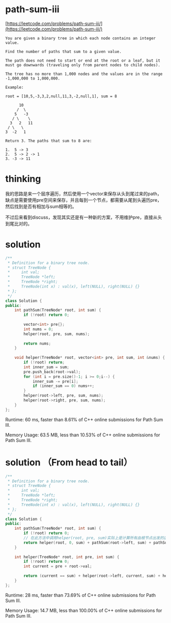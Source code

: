 # path-sum-iii

[https://leetcode.com/problems/path-sum-iii/](https://leetcode.com/problems/path-sum-iii/)

```
You are given a binary tree in which each node contains an integer value.

Find the number of paths that sum to a given value.

The path does not need to start or end at the root or a leaf, but it must go downwards (traveling only from parent nodes to child nodes).

The tree has no more than 1,000 nodes and the values are in the range -1,000,000 to 1,000,000.

Example:

root = [10,5,-3,3,2,null,11,3,-2,null,1], sum = 8

      10
     /  \
    5   -3
   / \    \
  3   2   11
 / \   \
3  -2   1

Return 3. The paths that sum to 8 are:

1.  5 -> 3
2.  5 -> 2 -> 1
3. -3 -> 11
```

# thinking

我的思路是来一个层序遍历，然后使用一个vector<int>来保存从头到尾过来的path，缺点是需要使用pre空间来保存，并且每到一个节点，都需要从尾到头遍历pre，然后找到是否有相加与sum相等的。

不过后来看到discuss，发现其实还是有一种新的方案，不用维护pre，直接从头到尾比对的。

# solution

```c++
/**
 * Definition for a binary tree node.
 * struct TreeNode {
 *     int val;
 *     TreeNode *left;
 *     TreeNode *right;
 *     TreeNode(int x) : val(x), left(NULL), right(NULL) {}
 * };
 */
class Solution {
public:
    int pathSum(TreeNode* root, int sum) {
        if (!root) return 0;
        
        vector<int> pre{};
        int nums = 0;
        helper(root, pre, sum, nums);
        
        return nums;
    }
    
    void helper(TreeNode* root, vector<int> pre, int sum, int &nums) {
        if (!root) return;
        int inner_sum = sum;
        pre.push_back(root->val);
        for (int i = pre.size()-1; i >= 0;i--) {
            inner_sum -= pre[i];
            if (inner_sum == 0) nums++;
        }
        helper(root->left, pre, sum, nums);
        helper(root->right, pre, sum, nums);
    }
};
```

Runtime: 60 ms, faster than 8.61% of C++ online submissions for Path Sum III.

Memory Usage: 63.5 MB, less than 10.53% of C++ online submissions for Path Sum III.


# solution （From head to tail）

```c++
/**
 * Definition for a binary tree node.
 * struct TreeNode {
 *     int val;
 *     TreeNode *left;
 *     TreeNode *right;
 *     TreeNode(int x) : val(x), left(NULL), right(NULL) {}
 * };
 */
class Solution {
public:
    int pathSum(TreeNode* root, int sum) {
        if (!root) return 0;
        // 在此方法中调用helper(root, pre, sum)实际上是计算所有由根节点出发的这条路径上存在的有效路径，然后依次转移到left和right.
        return helper(root, 0, sum) + pathSum(root->left, sum) + pathSum(root->right, sum);
    }
    
    int helper(TreeNode* root, int pre, int sum) {
        if (!root) return 0;
        int current = pre + root->val;
        
        return (current == sum) + helper(root->left, current, sum) + helper(root->right, current, sum);
    }
};
```

Runtime: 28 ms, faster than 73.69% of C++ online submissions for Path Sum III.

Memory Usage: 14.7 MB, less than 100.00% of C++ online submissions for Path Sum III.



